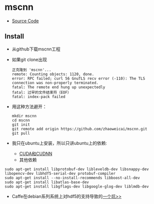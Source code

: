 # mscnn
- [Source Code](https://github.com/zhaoweicai/mscnn)

## Install
- 从github下载mscnn工程
- 如果git clone出现

    ```log
    正克隆到 'mscnn'...
    remote: Counting objects: 1120, done.
    error: RPC failed; curl 56 GnuTLS recv error (-110): The TLS connection was non-properly terminated.
    fatal: The remote end hung up unexpectedly
    fatal: 过早的文件结束符（EOF）
    fatal: index-pack failed

    ```
- 用这种方法避开：

    ```shell
    mkdir mscnn
    cd mscnn
    git init
    git remote add origin https://github.com/zhaoweicai/mscnn.git
    git pull
    ```

- 我只在ubuntu上安装，所以只讲ubuntu上的依赖:
  - [CUDA和CUDNN](https://www.youtube.com/watch?v=cVWVRA8XXxs)
  - 其他依赖
```shell
sudo apt-get install libprotobuf-dev libleveldb-dev libsnappy-dev libopencv-dev libhdf5-serial-dev protobuf-compiler
sudo apt-get install --no-install-recommends libboost-all-dev
sudo apt-get install libatlas-base-dev
sudo apt-get install libgflags-dev libgoogle-glog-dev liblmdb-dev
```

  - Caffe在debian系列系统上对hdf5的支持导致的[一个坑>>](https://github.com/BVLC/caffe/issues/2347#issuecomment-118508564)

